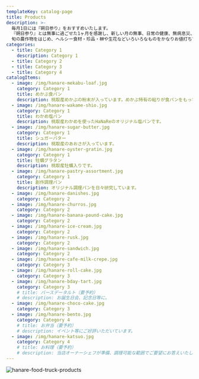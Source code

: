 ```yaml
---
templateKey: catalog-page
title: Products
description: >-
  毎月1日には『朔日参り』をおすすめいたします。
  『朔日参り』とは無事に過ごせた1ヶ月を感謝し、新しい月の無事、日常の健康、無病息災、また商売繁盛や家内安全などをご祈念しこれからも変わらず神様のご加護が頂けるように神社に参拝してご祈願するものです。
  旬の農作物をはじめ、ヘルシー食材・珍品・榊や生花などいろいろなものをかなりお値打ちで皆さまに提供しています。
categories:
  - title: Category 1
    description: Category 1
  - title: Category 2
  - title: Category 3
  - title: Category 4
catalogItems:
  - image: /img/hanare-mekabu-loaf.jpg
    category: Category 1
    title: めかぶ食パン
    description: 桃取産めかぶの粉末が入っています。めかぶ特有の粘りが食パンをもっちりに。
  - image: /img/hanare-wakame-shio.jpg
    category: Category 1
    title: わかめ塩パン
    description: 桃取産わかめを使ったHaNaReのオリジナル塩パンです。
  - image: /img/hanare-sugar-butter.jpg
    category: Category 1
    title: シュガーバター
    description: 桃取産のあおさが入っています。
  - image: /img/hanare-oyster-gratin.jpg
    category: Category 1
    title: 牡蠣グラタン
    description: 桃取産牡蠣入りです。
  - image: /img/hanare-pastry-assortment.jpg
    category: Category 1
    title: 創作調理パン
    description: オリジナル調理パンを日々研究しています。
  - image: /img/hanare-danishes.jpg
    category: Category 2
  - image: /img/hanare-churros.jpg
    category: Category 2
  - image: /img/hanare-banana-pound-cake.jpg
    category: Category 2
  - image: /img/hanare-ice-cream.jpg
    category: Category 2
  - image: /img/hanare-rusk.jpg
    category: Category 2
  - image: /img/hanare-sandwich.jpg
    category: Category 2
  - image: /img/hanare-cafe-milk-crepe.jpg
    category: Category 3
  - image: /img/hanare-roll-cake.jpg
    category: Category 3
  - image: /img/hanare-bday-tart.jpg
    category: Category 3
    # title: バースデータルト（要予約）
    # description: お誕生日会、記念日等に。
  - image: /img/hanare-choco-cake.jpg
    category: Category 3
  - image: /img/hanare-bento.jpg
    category: Category 4
    # title: お弁当（要予約）
    # description: イベント等にご好評いただいています。
  - image: /img/hanare-katsuo.jpg
    category: Category 4
    # title: お料理（要予約）
    # description: 当店オーナーシェフが準備、調理可能な範囲でご要望にお答えいたします。
---
```


![hanare-food-truck-products](/img/hanare-food-truck-products.jpg)
